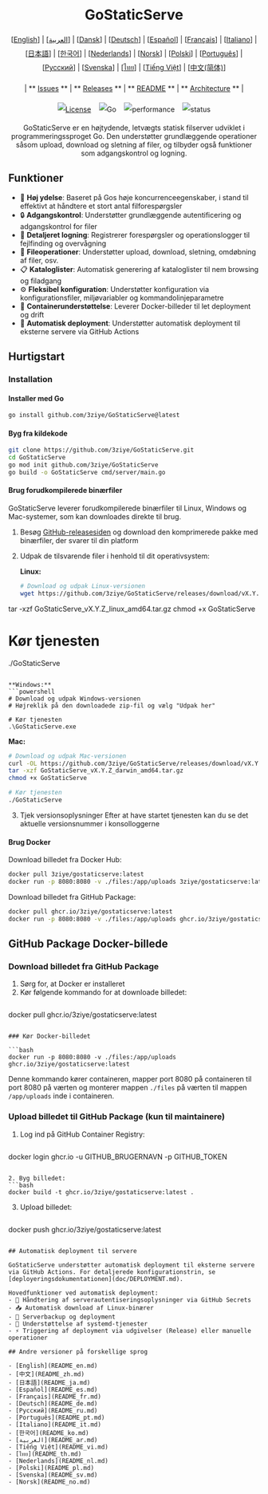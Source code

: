 <h1 align="center" style="border-bottom: none"> 
     <a href="" target="_blank"> 
         <alt="GoStaticServe" src="" width="100" height="100"> 
     </a> 
     <br>GoStaticServe 
 </h1> 
 
 <div align="center" style="line-height: 2;"> 
   [<a href="/README.md">English</a>] | [<a href="/readme/README_ar.md">العربية</a>] | [<a href="/readme/README_da.md">Dansk</a>] | [<a href="/readme/README_de.md">Deutsch</a>] | [<a href="/readme/README_es.md">Español</a>] | [<a href="/readme/README_fr.md">Français</a>] | [<a href="/readme/README_it.md">Italiano</a>] | [<a href="/readme/README_ja.md">日本語</a>] | [<a href="/readme/README_ko.md">한국어</a>] | [<a href="/readme/README_nl.md">Nederlands</a>] | [<a href="/readme/README_no.md">Norsk</a>] | [<a href="/readme/README_pl.md">Polski</a>] | [<a href="/readme/README_pt.md">Português</a>] | [<a href="/readme/README_ru.md">Русский</a>] | [<a href="/readme/README_sv.md">Svenska</a>] | [<a href="/readme/README_th.md">ไทย</a>] | [<a href="/readme/README_vi.md">Tiếng Việt</a>] | [<a href="/readme/README_zh.md">中文(简体)</a>] 
   <br> 
   
   | ** [Issues](https://github.com/3ziye/GoStaticServe/issues) ** | ** [Releases](https://github.com/3ziye/GoStaticServe/releases) ** | ** [README](https://github.com/3ziye/GoStaticServe/blob/main/README.md) ** | ** [Architecture](https://github.com/3ziye/GoStaticServe/blob/main/doc/architecture.md) ** | 
   <br> 
   
   [![License](https://img.shields.io/badge/License-MIT-green.svg)](https://opensource.org/licenses/MIT) 
   &nbsp;&nbsp; 
   ![Go](https://img.shields.io/badge/language-Go-blue.svg) 
   &nbsp;&nbsp; 
   ![performance](https://img.shields.io/badge/performance-high-yellow.svg) 
   &nbsp;&nbsp; 
   ![status](https://img.shields.io/badge/status-Stable-green.svg) 
 </div> 
 
 <p align="center">GoStaticServe er en højtydende, letvægts statisk filserver udviklet i programmeringssproget Go. Den understøtter grundlæggende operationer såsom upload, download og sletning af filer, og tilbyder også funktioner som adgangskontrol og logning.</p>

## Funktioner

- 🚀 **Høj ydelse**: Baseret på Gos høje koncurrenceegenskaber, i stand til effektivt at håndtere et stort antal filforespørgsler
- 🔒 **Adgangskontrol**: Understøtter grundlæggende autentificering og adgangskontrol for filer
- 📝 **Detaljeret logning**: Registrerer forespørgsler og operationslogger til fejlfinding og overvågning
- 📁 **Fileoperationer**: Understøtter upload, download, sletning, omdøbning af filer, osv.
- 📋 **Kataloglister**: Automatisk generering af kataloglister til nem browsing og filadgang
- ⚙️ **Fleksibel konfiguration**: Understøtter konfiguration via konfigurationsfiler, miljøvariabler og kommandolinjeparametre
- 🐳 **Containerunderstøttelse**: Leverer Docker-billeder til let deployment og drift
- 🚀 **Automatisk deployment**: Understøtter automatisk deployment til eksterne servere via GitHub Actions

## Hurtigstart

### Installation

#### Installer med Go

```bash
go install github.com/3ziye/GoStaticServe@latest
```

#### Byg fra kildekode

```bash
git clone https://github.com/3ziye/GoStaticServe.git
cd GoStaticServe
go mod init github.com/3ziye/GoStaticServe
go build -o GoStaticServe cmd/server/main.go
```

#### Brug forudkompilerede binærfiler

GoStaticServe leverer forudkompilerede binærfiler til Linux, Windows og Mac-systemer, som kan downloades direkte til brug.

1. Besøg [GitHub-releasesiden](https://github.com/3ziye/GoStaticServe/releases) og download den komprimerede pakke med binærfiler, der svarer til din platform

2. Udpak de tilsvarende filer i henhold til dit operativsystem:

   **Linux:**
   ```bash
   # Download og udpak Linux-versionen
   wget https://github.com/3ziye/GoStaticServe/releases/download/vX.Y.Z/GoStaticServe_vX.Y.Z_linux_amd64.tar.gz
tar -xzf GoStaticServe_vX.Y.Z_linux_amd64.tar.gz
chmod +x GoStaticServe
   
   # Kør tjenesten
   ./GoStaticServe
   ```
   
   **Windows:**
   ```powershell
   # Download og udpak Windows-versionen
   # Højreklik på den downloadede zip-fil og vælg "Udpak her"
   
   # Kør tjenesten
   .\GoStaticServe.exe
   ```
   
   **Mac:**
   ```bash
   # Download og udpak Mac-versionen
   curl -OL https://github.com/3ziye/GoStaticServe/releases/download/vX.Y.Z/GoStaticServe_vX.Y.Z_darwin_amd64.tar.gz
tar -xzf GoStaticServe_vX.Y.Z_darwin_amd64.tar.gz
chmod +x GoStaticServe
   
   # Kør tjenesten
   ./GoStaticServe
   ```

3. Tjek versionsoplysninger
   Efter at have startet tjenesten kan du se det aktuelle versionsnummer i konsolloggerne

#### Brug Docker

Download billedet fra Docker Hub:
```bash
docker pull 3ziye/gostaticserve:latest
docker run -p 8080:8080 -v ./files:/app/uploads 3ziye/gostaticserve:latest
```

Download billedet fra GitHub Package:
```bash
docker pull ghcr.io/3ziye/gostaticserve:latest
docker run -p 8080:8080 -v ./files:/app/uploads ghcr.io/3ziye/gostaticserve:latest
```

## GitHub Package Docker-billede

### Download billedet fra GitHub Package

1. Sørg for, at Docker er installeret
2. Kør følgende kommando for at downloade billedet:
   ```bash
docker pull ghcr.io/3ziye/gostaticserve:latest
   ```

### Kør Docker-billedet

```bash
docker run -p 8080:8080 -v ./files:/app/uploads ghcr.io/3ziye/gostaticserve:latest
```

Denne kommando kører containeren, mapper port 8080 på containeren til port 8080 på værten og monterer mappen `./files` på værten til mappen `/app/uploads` inde i containeren.

### Upload billedet til GitHub Package (kun til maintainere)

1. Log ind på GitHub Container Registry:
   ```bash
docker login ghcr.io -u GITHUB_BRUGERNAVN -p GITHUB_TOKEN
   ```

2. Byg billedet:
   ```bash
docker build -t ghcr.io/3ziye/gostaticserve:latest .
   ```

3. Upload billedet:
   ```bash
docker push ghcr.io/3ziye/gostaticserve:latest
   ```

## Automatisk deployment til servere

GoStaticServe understøtter automatisk deployment til eksterne servere via GitHub Actions. For detaljerede konfigurationstrin, se [deployeringsdokumentationen](doc/DEPLOYMENT.md).

Hovedfunktioner ved automatisk deployment:
- 🔑 Håndtering af serverautentiseringsoplysninger via GitHub Secrets
- 📥 Automatisk download af Linux-binærer
- 📁 Serverbackup og deployment
- 🚀 Understøttelse af systemd-tjenester
- ⚡ Triggering af deployment via udgivelser (Release) eller manuelle operationer

## Andre versioner på forskellige sprog

- [English](README_en.md)
- [中文](README_zh.md)
- [日本語](README_ja.md)
- [Español](README_es.md)
- [Français](README_fr.md)
- [Deutsch](README_de.md)
- [Русский](README_ru.md)
- [Português](README_pt.md)
- [Italiano](README_it.md)
- [한국어](README_ko.md)
- [العربية](README_ar.md)
- [Tiếng Việt](README_vi.md)
- [ไทย](README_th.md)
- [Nederlands](README_nl.md)
- [Polski](README_pl.md)
- [Svenska](README_sv.md)
- [Norsk](README_no.md)